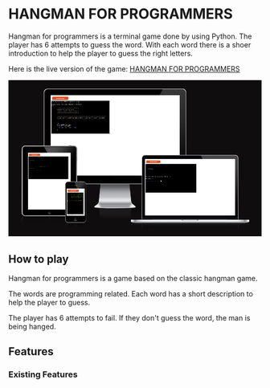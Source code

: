 # HANGMAN FOR PROGRAMMERS

Hangman for programmers is a terminal game done by using Python.
The player has 6 attempts to guess the word. With each word there is a shoer introduction to help the player to guess the right letters.

Here is the live version of the game: 
[HANGMAN FOR PROGRAMMERS](https://hangman-for-programmers-1e8bf1b491a5.herokuapp.com/)

![Screenshot of the game](media/hangman.png)

## How to play

Hangman for programmers is a game based on the classic hangman game. 

The words are programming related. Each word has a short description to help the player to guess. 

The player has 6 attempts to fail. If they don't guess the word, the man is being hanged.

## Features
### Existing Features
